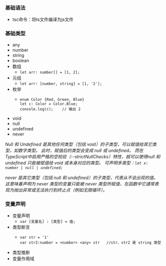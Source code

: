 ### 基础语法
- tsc命令：将ts文件编译为js文件

### 基础类型
- any
- number
- string
- boolean
- 数组
  - `let arr: number[] = [1, 2];`
- 元组
  - `let arr: [number, string] = [1, '2'];`
- 枚举
  - ```
    enum Color {Red, Green, Blue}
    let c: Color = Color.Blue;
    console.log(c);    // 输出 2
    ```
- void
- null
- undefined
- never

*Null 和 Undefined 是其他任何类型（包括 void）的子类型，可以赋值给其它类型，如数字类型。
此时，赋值后的类型会变成 null 或 undefined。
而在TypeScript中启用严格的空校验（--strictNullChecks）特性，就可以使得null 和 undefined 只能被赋值给 void 或本身对应的类型。
可声明多类型：`let x: number | null | undefined;`*

*never 是其它类型（包括 null 和 undefined）的子类型，代表从不会出现的值。
这意味着声明为 never 类型的变量只能被 never 类型所赋值，在函数中它通常表现为抛出异常或无法执行到终止点（例如无限循环）。*

### 变量声明
- 变量声明
  - `var [变量名] : [类型] = 值;`
- 类型断言
  - ```
    var str = '1' 
    var str2:number = <number> <any> str   //str、str2 是 string 类型
    ```
- 类型推断
- 变量作用域